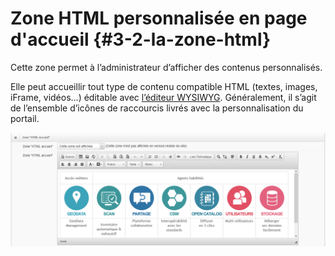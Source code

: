 # Zone HTML personnalisée en page d'accueil {#3-2-la-zone-html}

Cette zone permet à l’administrateur d’afficher des contenus personnalisés.

Elle peut accueillir tout type de contenu compatible HTML \(textes, images, iFrame, vidéos…\) éditable avec [l’éditeur WYSIWYG](/appendices/editorwysiwyg.md). Généralement, il s’agit de l’ensemble d’icônes de raccourcis livrés avec la personnalisation du portail.

![&quot;Zone HTML de la page d&apos;accueil - côté back&quot;](/assets/back_homepage_html_area.png)

